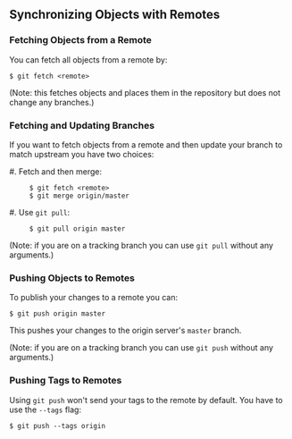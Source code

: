 Synchronizing Objects with Remotes
----------------------------------

### Fetching Objects from a Remote ###

You can fetch all objects from a remote by:

    $ git fetch <remote>

(Note: this fetches objects and places them in the repository but
does not change any branches.)

### Fetching and Updating Branches ###

If you want to fetch objects from a remote and then update your branch
to match upstream you have two choices:

  #. Fetch and then merge:

         $ git fetch <remote>
         $ git merge origin/master

  #. Use `git pull`:

         $ git pull origin master

(Note: if you are on a tracking branch you can use `git pull` without
any arguments.)

### Pushing Objects to Remotes ###

To publish your changes to a remote you can:

    $ git push origin master

This pushes your changes to the origin server's `master` branch.

(Note: if you are on a tracking branch you can use `git push` without
any arguments.)

### Pushing Tags to Remotes ###

Using `git push` won't send your tags to the remote by default.  You
have to use the `--tags` flag:

    $ git push --tags origin
